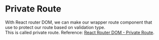 # Private Route

With React router DOM, we can make our wrapper route component that use to protect our route based on validation type.\
This is called private route. Reference: [React Router DOM - Private Route](https://medium.com/@tomlarge/private-routes-with-react-router-dom-28e9f40c7146).
